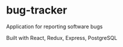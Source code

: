 # bug-tracker

Application for reporting software bugs

Built with React, Redux, Express, PostgreSQL
